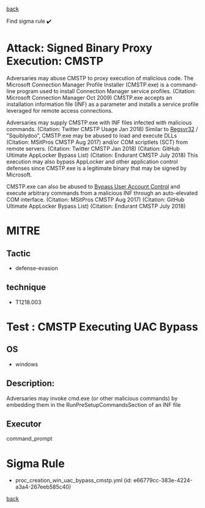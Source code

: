 
[back](../index.md)

Find sigma rule :heavy_check_mark: 

# Attack: Signed Binary Proxy Execution: CMSTP 

Adversaries may abuse CMSTP to proxy execution of malicious code. The Microsoft Connection Manager Profile Installer (CMSTP.exe) is a command-line program used to install Connection Manager service profiles. (Citation: Microsoft Connection Manager Oct 2009) CMSTP.exe accepts an installation information file (INF) as a parameter and installs a service profile leveraged for remote access connections.

Adversaries may supply CMSTP.exe with INF files infected with malicious commands. (Citation: Twitter CMSTP Usage Jan 2018) Similar to [Regsvr32](https://attack.mitre.org/techniques/T1218/010) / ”Squiblydoo”, CMSTP.exe may be abused to load and execute DLLs (Citation: MSitPros CMSTP Aug 2017)  and/or COM scriptlets (SCT) from remote servers. (Citation: Twitter CMSTP Jan 2018) (Citation: GitHub Ultimate AppLocker Bypass List) (Citation: Endurant CMSTP July 2018) This execution may also bypass AppLocker and other application control defenses since CMSTP.exe is a legitimate binary that may be signed by Microsoft.

CMSTP.exe can also be abused to [Bypass User Account Control](https://attack.mitre.org/techniques/T1548/002) and execute arbitrary commands from a malicious INF through an auto-elevated COM interface. (Citation: MSitPros CMSTP Aug 2017) (Citation: GitHub Ultimate AppLocker Bypass List) (Citation: Endurant CMSTP July 2018)

# MITRE
## Tactic
  - defense-evasion


## technique
  - T1218.003


# Test : CMSTP Executing UAC Bypass
## OS
  - windows


## Description:
Adversaries may invoke cmd.exe (or other malicious commands) by embedding them in the RunPreSetupCommandsSection of an INF file


## Executor
command_prompt

# Sigma Rule
 - proc_creation_win_uac_bypass_cmstp.yml (id: e66779cc-383e-4224-a3a4-267eeb585c40)



[back](../index.md)
